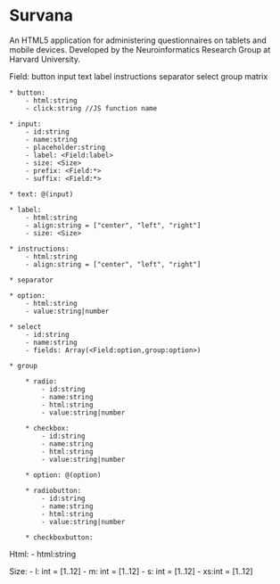 Survana
=======

An HTML5 application for administering questionnaires on tablets and mobile devices. Developed by the Neuroinformatics Research Group at Harvard University.

Field:  button
        input
        text
        label
        instructions
        separator
        select
        group
        matrix

    * button:
        - html:string
        - click:string //JS function name

    * input:
        - id:string
        - name:string
        - placeholder:string
        - label: <Field:label>
        - size: <Size>
        - prefix: <Field:*>
        - suffix: <Field:*>

    * text: @(input)

    * label:
        - html:string
        - align:string = ["center", "left", "right"]
        - size: <Size>

    * instructions:
        - html:string
        - align:string = ["center", "left", "right"]

    * separator

    * option:
        - html:string
        - value:string|number

    * select
        - id:string
        - name:string
        - fields: Array(<Field:option,group:option>)

    * group

        * radio:
            - id:string
            - name:string
            - html:string
            - value:string|number

        * checkbox:
            - id:string
            - name:string
            - html:string
            - value:string|number

        * option: @(option)

        * radiobutton:
            - id:string
            - name:string
            - html:string
            - value:string|number

        * checkboxbutton:



Html:
    - html:string

Size:
    - l: int = [1..12]
    - m: int = [1..12]
    - s: int = [1..12]
    - xs:int = [1..12]
